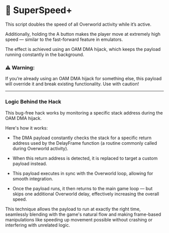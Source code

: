# 🏃 SuperSpeed+

This script doubles the speed of all Overworld activity while it’s active.

Additionally, holding the A button makes the player move at extremely high speed — similar to the fast-forward feature in emulators.

The effect is achieved using an OAM DMA hijack, which keeps the payload running constantly in the background.

###  ⚠ Warning:
If you’re already using an OAM DMA hijack for something else, this payload will override it and break existing functionality. Use with caution!

-----
### Logic Behind the Hack

This bug-free hack works by monitoring a specific stack address during the OAM DMA hijack.

Here's how it works:

- The DMA payload constantly checks the stack for a specific return address used by the DelayFrame function (a routine commonly called during Overworld activity).

- When this return address is detected, it is replaced to target a custom payload instead.

- This payload executes in sync with the Overworld loop, allowing for smooth integration.

- Once the payload runs, it then returns to the main game loop — but skips one additional Overworld delay, effectively increasing the overall speed.

This technique allows the payload to run at exactly the right time, seamlessly blending with the game's natural flow and making frame-based manipulations like speeding up movement possible without crashing or interfering with unrelated logic.
